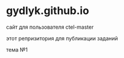 # gydlyk.github.io
сайт для пользователя ctel-master

этот репризитория для публикации заданий

тема №1
